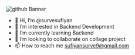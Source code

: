 ![github Banner](https://github.com/user-attachments/assets/43bdd233-9ef2-4c26-81a8-ce2aea574e6b)
- 👋 Hi, I’m @survesufiyan
- 👀 I’m interested in Backend Development
- 🌱 I’m currently learning Backend
- 💞️ I’m looking to collaborate on collage project
- 📫 How to reach me sufiyansurve9@gmail.com

<!---
survesufiyan/survesufiyan is a ✨ special ✨ repository because its `README.md` (this file) appears on your GitHub profile.
You can click the Preview link to take a look at your changes.
--->
